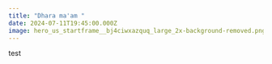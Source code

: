 ```yaml
---
title: "Dhara ma'am "
date: 2024-07-11T19:45:00.000Z
image: hero_us_startframe__bj4ciwxazquq_large_2x-background-removed.png
---
```

test
